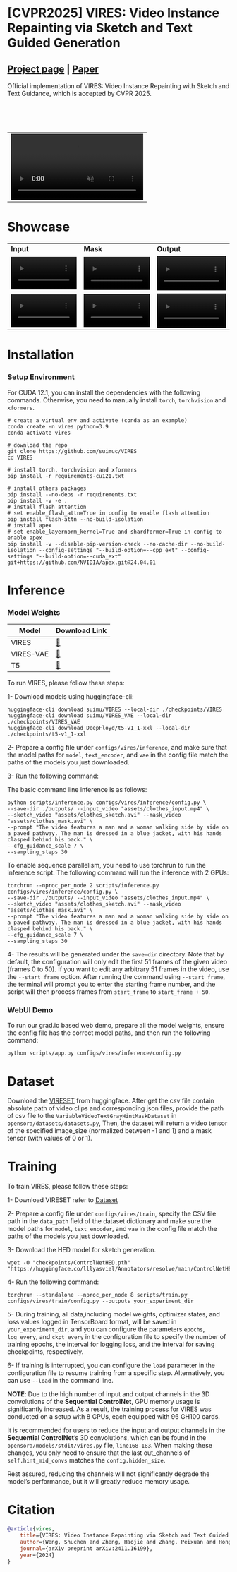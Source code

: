 # [CVPR2025] VIRES: Video Instance Repainting via Sketch and Text Guided Generation
## [Project page](https://hjzheng.net/projects/VIRES/) | [Paper](https://arxiv.org/abs/2411.16199)
Official implementation of VIRES: Video Instance Repainting with Sketch and Text Guidance, which is accepted by CVPR 2025.

<table align='center' border="0" style="width: 100%; text-align: center; margin-top: 80px;">
  <tr>
    <td>
      <video align='center' src="[https://hjzheng.net/projects/VIRES/demo_video.mp4](https://github.com/user-attachments/assets/f62f2b6d-9846-40be-a976-56cc7d5a8a5b)" muted autoplay loop></video>
    </td>
  </tr>
</table>

# Showcase

<table border="0" style="width: 100%; text-align: left; margin-top: 20px;">
  <tr>
    <td><strong>Input</strong></td>
    <td><strong>Mask</strong></td>
    <td><strong>Output</strong></td>
  </tr>
  <tr>
      <td>
          <video src="https://hjzheng.net/projects/VIRES/Teasers/car/input.mp4" width="100%" controls autoplay loop></video>
      </td>
      <td>
          <video src="https://hjzheng.net/projects/VIRES/Teasers/car/mask.mp4" width="100%" controls autoplay loop></video>
      </td>
       <td>
          <video src="https://hjzheng.net/projects/VIRES/Teasers/car/VIRES.mp4" width="100%" controls autoplay loop></video>
     </td>
  </tr>
  <tr>
      <td>
          <video src="https://hjzheng.net/projects/VIRES/Teasers/dog/input.mp4" width="100%" controls autoplay loop></video>
      </td>
       <td>
          <video src="https://hjzheng.net/projects/VIRES/Teasers/dog/mask.mp4" width="100%" controls autoplay loop></video>
     </td>
      <td>
          <video src="https://hjzheng.net/projects/VIRES/Teasers/dog/VIRES.mp4" width="100%" controls autoplay loop></video>
     </td>
  </tr>
</table>

# Installation
### Setup Environment
For CUDA 12.1, you can install the dependencies with the following commands. Otherwise, you need to manually install `torch`, `torchvision` and `xformers`.
```shell
# create a virtual env and activate (conda as an example)
conda create -n vires python=3.9
conda activate vires

# download the repo
git clone https://github.com/suimuc/VIRES
cd VIRES

# install torch, torchvision and xformers
pip install -r requirements-cu121.txt

# install others packages
pip install --no-deps -r requirements.txt
pip install -v -e .
# install flash attention
# set enable_flash_attn=True in config to enable flash attention
pip install flash-attn --no-build-isolation
# install apex
# set enable_layernorm_kernel=True and shardformer=True in config to enable apex
pip install -v --disable-pip-version-check --no-cache-dir --no-build-isolation --config-settings "--build-option=--cpp_ext" --config-settings "--build-option=--cuda_ext" git+https://github.com/NVIDIA/apex.git@24.04.01
```

# Inference
### Model Weights
| Model     | Download Link|
|-----------| ----------------------------------------------- |
| VIRES     | [:link:](https://huggingface.co/suimu/VIRES) |
| VIRES-VAE | [:link:](https://huggingface.co/suimu/VIRES_VAE) |
| T5        | [:link:](https://huggingface.co/DeepFloyd/t5-v1_1-xxl) |

To run VIRES, please follow these steps:

1- Download models using huggingface-cli:
```shell
huggingface-cli download suimu/VIRES --local-dir ./checkpoints/VIRES
huggingface-cli download suimu/VIRES_VAE --local-dir ./checkpoints/VIRES_VAE
huggingface-cli download DeepFloyd/t5-v1_1-xxl --local-dir ./checkpoints/t5-v1_1-xxl
```
2- Prepare a config file under `configs/vires/inference`, and make sure that the model paths 
for `model`, `text_encoder`, and `vae` in the config file match the paths of the models you just downloaded.

3- Run the following command:

The basic command line inference is as follows:
```shell
python scripts/inference.py configs/vires/inference/config.py \
--save-dir ./outputs/ --input_video "assets/clothes_input.mp4" \
--sketch_video "assets/clothes_sketch.avi" --mask_video "assets/clothes_mask.avi" \
--prompt "The video features a man and a woman walking side by side on a paved pathway. The man is dressed in a blue jacket, with his hands clasped behind his back." \
--cfg_guidance_scale 7 \
--sampling_steps 30
```
To enable sequence parallelism, you need to use torchrun to run the inference script. 
The following command will run the inference with 2 GPUs:
```shell
torchrun --nproc_per_node 2 scripts/inference.py configs/vires/inference/config.py \
--save-dir ./outputs/ --input_video "assets/clothes_input.mp4" \
--sketch_video "assets/clothes_sketch.avi" --mask_video "assets/clothes_mask.avi" \
--prompt "The video features a man and a woman walking side by side on a paved pathway. The man is dressed in a blue jacket, with his hands clasped behind his back." \
--cfg_guidance_scale 7 \
--sampling_steps 30
```

4- The results will be generated under the `save-dir` directory. Note that by default, 
the configuration will only edit the first 51 frames of the given video (frames 0 to 50). 
If you want to edit any arbitrary 51 frames in the video, use the `--start_frame` option. 
After running the command using `--start_frame`, the terminal will prompt you to enter the starting frame number, 
and the script will then process frames from `start_frame` to `start_frame + 50`.
### WebUI Demo
To run our grad.io based web demo, prepare all the model weights, 
ensure the config file has the correct model paths, and then run the following command:
```shell
python scripts/app.py configs/vires/inference/config.py
```

# Dataset
Download the [VIRESET](https://huggingface.co/datasets/suimu/VIRESET) from huggingface. After get the csv file contain 
absolute path of video clips and corresponding json files, 
provide the path of csv file to the `VariableVideoTextGrayHintMaskDataset` in `opensora/datasets/datasets.py`, 
Then, the dataset will return a video tensor of the specified image_size (normalized between -1 and 1) 
and a mask tensor (with values of 0 or 1).


# Training
To train VIRES, please follow these steps:

1- Download VIRESET refer to [Dataset](#dataset)

2- Prepare a config file under `configs/vires/train`, specify the CSV file path in the `data_path` field 
of the dataset dictionary and make sure the model paths  for `model`, `text_encoder`, and `vae` in the config file 
match the paths of the models you just downloaded.

3- Download the HED model for sketch generation.
```shell
wget -O "checkpoints/ControlNetHED.pth" "https://huggingface.co/lllyasviel/Annotators/resolve/main/ControlNetHED.pth"
```

4- Run the following command:
```shell
torchrun --standalone --nproc_per_node 8 scripts/train.py configs/vires/train/config.py --outputs your_experiment_dir
```
5- During training, 
all data,including model weights, optimizer states, and loss values logged in TensorBoard format,
will be saved in `your_experiment_dir`, and you can configure the parameters `epochs`, `log_every`, 
and `ckpt_every` in the configuration file to specify the number of training epochs, 
the interval for logging loss, and the interval for saving checkpoints, respectively.

6- If training is interrupted, you can configure the `load` parameter in the configuration file 
to resume training from a specific step. Alternatively, you can use `--load` in the command line.

**NOTE**: Due to the high number of input and output channels in the 3D convolutions of the **Sequential ControlNet**, 
GPU memory usage is significantly increased. As a result, the training process for VIRES 
was conducted on a setup with 8 GPUs, each equipped with 96 GH100 cards. 

It is recommended for users to reduce the input and output channels in the **Sequential ControlNet**’s 3D convolutions, 
which can be found in the `opensora/models/stdit/vires.py` file, `line168-183`. 
When making these changes, you only need to ensure that the last out_channels of `self.hint_mid_convs` matches the `config.hidden_size`.

Rest assured, reducing the channels will not significantly degrade the model’s performance, but it will greatly reduce memory usage.

# Citation
```bibtex
@article{vires,
    title={VIRES: Video Instance Repainting via Sketch and Text Guided Generation},
    author={Weng, Shuchen and Zheng, Haojie and Zhang, Peixuan and Hong, Yuchen and Jiang, Han and Li, Si and Shi, Boxin},
    journal={arXiv preprint arXiv:2411.16199},
    year={2024}
}
```
